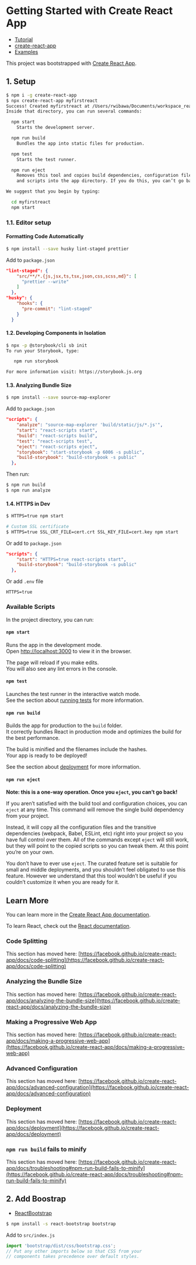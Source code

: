 # Getting Started with Create React App
* [Tutorial](https://www.w3schools.com/react/default.asp)
* [create-react-app](https://create-react-app.dev/docs/getting-started)
* [Examples](https://reactjs.org/community/examples.html)

This project was bootstrapped with [Create React App](https://github.com/facebook/create-react-app).

## 1. Setup
```bash
$ npm i -g create-react-app
$ npx create-react-app myfirstreact
Success! Created myfirstreact at /Users/rwibawa/Documents/workspace_reactjs/myfirstreact
Inside that directory, you can run several commands:

  npm start
    Starts the development server.

  npm run build
    Bundles the app into static files for production.

  npm test
    Starts the test runner.

  npm run eject
    Removes this tool and copies build dependencies, configuration files
    and scripts into the app directory. If you do this, you can’t go back!

We suggest that you begin by typing:

  cd myfirstreact
  npm start
```

### 1.1. Editor setup

#### Formatting Code Automatically
```bash
$ npm install --save husky lint-staged prettier
```

Add to `package.json`
```json
"lint-staged": {
    "src/**/*.{js,jsx,ts,tsx,json,css,scss,md}": [
      "prettier --write"
    ]
  },
"husky": {
    "hooks": {
      "pre-commit": "lint-staged"
    }
  }
```

#### 1.2. Developing Components in Isolation
```bash
$ npx -p @storybook/cli sb init
To run your Storybook, type:

   npm run storybook 

For more information visit: https://storybook.js.org

```

#### 1.3. Analyzing Bundle Size
```bash
$ npm install --save source-map-explorer
```

Add to `package.json`
```json
"scripts": {
    "analyze": "source-map-explorer 'build/static/js/*.js'",
    "start": "react-scripts start",
    "build": "react-scripts build",
    "test": "react-scripts test",
    "eject": "react-scripts eject",
    "storybook": "start-storybook -p 6006 -s public",
    "build-storybook": "build-storybook -s public"
  },
```

Then run:
```bash
$ npm run build
$ npm run analyze
```

#### 1.4. HTTPS in Dev
```bash
$ HTTPS=true npm start

# Custom SSL certificate
$ HTTPS=true SSL_CRT_FILE=cert.crt SSL_KEY_FILE=cert.key npm start
```

Or add to `package.json`
```json
"scripts": {
    "start": "HTTPS=true react-scripts start",
    "build-storybook": "build-storybook -s public"
  },
```

Or add `.env` file
```
HTTPS=true 
```

### Available Scripts

In the project directory, you can run:

#### `npm start`

Runs the app in the development mode.\
Open [http://localhost:3000](http://localhost:3000) to view it in the browser.

The page will reload if you make edits.\
You will also see any lint errors in the console.

#### `npm test`

Launches the test runner in the interactive watch mode.\
See the section about [running tests](https://facebook.github.io/create-react-app/docs/running-tests) for more information.

#### `npm run build`

Builds the app for production to the `build` folder.\
It correctly bundles React in production mode and optimizes the build for the best performance.

The build is minified and the filenames include the hashes.\
Your app is ready to be deployed!

See the section about [deployment](https://facebook.github.io/create-react-app/docs/deployment) for more information.

#### `npm run eject`

**Note: this is a one-way operation. Once you `eject`, you can’t go back!**

If you aren’t satisfied with the build tool and configuration choices, you can `eject` at any time. This command will remove the single build dependency from your project.

Instead, it will copy all the configuration files and the transitive dependencies (webpack, Babel, ESLint, etc) right into your project so you have full control over them. All of the commands except `eject` will still work, but they will point to the copied scripts so you can tweak them. At this point you’re on your own.

You don’t have to ever use `eject`. The curated feature set is suitable for small and middle deployments, and you shouldn’t feel obligated to use this feature. However we understand that this tool wouldn’t be useful if you couldn’t customize it when you are ready for it.

## Learn More

You can learn more in the [Create React App documentation](https://facebook.github.io/create-react-app/docs/getting-started).

To learn React, check out the [React documentation](https://reactjs.org/).

### Code Splitting

This section has moved here: [https://facebook.github.io/create-react-app/docs/code-splitting](https://facebook.github.io/create-react-app/docs/code-splitting)

### Analyzing the Bundle Size

This section has moved here: [https://facebook.github.io/create-react-app/docs/analyzing-the-bundle-size](https://facebook.github.io/create-react-app/docs/analyzing-the-bundle-size)

### Making a Progressive Web App

This section has moved here: [https://facebook.github.io/create-react-app/docs/making-a-progressive-web-app](https://facebook.github.io/create-react-app/docs/making-a-progressive-web-app)

### Advanced Configuration

This section has moved here: [https://facebook.github.io/create-react-app/docs/advanced-configuration](https://facebook.github.io/create-react-app/docs/advanced-configuration)

### Deployment

This section has moved here: [https://facebook.github.io/create-react-app/docs/deployment](https://facebook.github.io/create-react-app/docs/deployment)

### `npm run build` fails to minify

This section has moved here: [https://facebook.github.io/create-react-app/docs/troubleshooting#npm-run-build-fails-to-minify](https://facebook.github.io/create-react-app/docs/troubleshooting#npm-run-build-fails-to-minify)


## 2. Add Boostrap
* [ReactBootstrap](https://react-bootstrap.netlify.app/getting-started/introduction/)

```bash
$ npm install -s react-bootstrap bootstrap
```

Add to `src/index.js`
```js
import 'bootstrap/dist/css/bootstrap.css';
// Put any other imports below so that CSS from your
// components takes precedence over default styles.
```